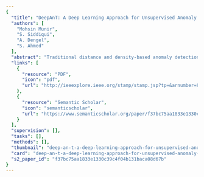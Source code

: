 ```yaml
---
{
  "title": "DeepAnT: A Deep Learning Approach for Unsupervised Anomaly Detection in Time Series",
  "authors": [
    "Mohsin Munir",
    "S. Siddiqui",
    "A. Dengel",
    "S. Ahmed"
  ],
  "abstract": "Traditional distance and density-based anomaly detection techniques are unable to detect periodic and seasonality related point anomalies which occur commonly in streaming data, leaving a big gap in time series anomaly detection in the current era of the IoT. To address this problem, we present a novel deep learning-based anomaly detection approach (DeepAnT) for time series data, which is equally applicable to the non-streaming cases. DeepAnT is capable of detecting a wide range of anomalies, i.e., point anomalies, contextual anomalies, and discords in time series data. In contrast to the anomaly detection methods where anomalies are learned, DeepAnT uses unlabeled data to capture and learn the data distribution that is used to forecast the normal behavior of a time series. DeepAnT consists of two modules: time series predictor and anomaly detector. The time series predictor module uses deep convolutional neural network (CNN) to predict the next time stamp on the defined horizon. This module takes a window of time series (used as a context) and attempts to predict the next time stamp. The predicted value is then passed to the anomaly detector module, which is responsible for tagging the corresponding time stamp as normal or abnormal. DeepAnT can be trained even without removing the anomalies from the given data set. Generally, in deep learning-based approaches, a lot of data are required to train a model. Whereas in DeepAnT, a model can be trained on relatively small data set while achieving good generalization capabilities due to the effective parameter sharing of the CNN. As the anomaly detection in DeepAnT is unsupervised, it does not rely on anomaly labels at the time of model generation. Therefore, this approach can be directly applied to real-life scenarios where it is practically impossible to label a big stream of data coming from heterogeneous sensors comprising of both normal as well as anomalous points. We have performed a detailed evaluation of 15 algorithms on 10 anomaly detection benchmarks, which contain a total of 433 real and synthetic time series. Experiments show that DeepAnT outperforms the state-of-the-art anomaly detection methods in most of the cases, while performing on par with others.",
  "links": [
    {
      "resource": "PDF",
      "icon": "pdf",
      "url": "http://ieeexplore.ieee.org/stamp/stamp.jsp?tp=&arnumber=8581424"
    },
    {
      "resource": "Semantic Scholar",
      "icon": "semanticscholar",
      "url": "https://www.semanticscholar.org/paper/f37bc75aa1833e1330c39c4f04b131baca08d67b"
    }
  ],
  "supervision": [],
  "tasks": [],
  "methods": [],
  "thumbnail": "deep-an-t-a-deep-learning-approach-for-unsupervised-anomaly-detection-in-time-series-thumb.jpg",
  "card": "deep-an-t-a-deep-learning-approach-for-unsupervised-anomaly-detection-in-time-series-card.jpg",
  "s2_paper_id": "f37bc75aa1833e1330c39c4f04b131baca08d67b"
}
---
```


